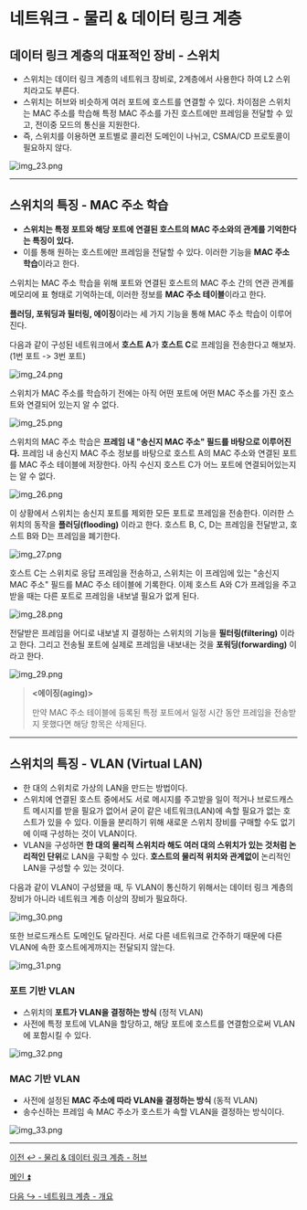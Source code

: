 # 네트워크 - 물리 & 데이터 링크 계층

## 데이터 링크 계층의 대표적인 장비 - 스위치

- 스위치는 데이터 링크 계층의 네트워크 장비로, 2계층에서 사용한다 하여 L2 스위치라고도 부른다.
- 스위치는 허브와 비슷하게 여러 포트에 호스트를 연결할 수 있다. 차이점은 스위치는 MAC 주소를 학습해 특정
MAC 주소를 가진 호스트에만 프레임을 전달할 수 있고, 전이중 모드의 통신을 지원한다.
- 즉, 스위치를 이용하면 포트별로 콜리전 도메인이 나뉘고, CSMA/CD 프로토콜이 필요하지 않다.

![img_23.png](image/img_23.png)

---

## 스위치의 특징 - MAC 주소 학습

- **스위치는 특정 포트와 해당 포트에 연결된 호스트의 MAC 주소와의 관계를 기억한다는 특징이 있다.**
- 이를 통해 원하는 호스트에만 프레임을 전달할 수 있다. 이러한 기능을 **MAC 주소 학습**이라고 한다.

스위치는 MAC 주소 학습을 위해 포트와 연결된 호스트의 MAC 주소 간의 연관 관계를 메모리에 표 형태로 기억하는데, 이러한 정보를 **MAC 주소 테이블**이라고 한다.

**플러딩, 포워딩과 필터링, 에이징**이라는 세 가지 기능을 통해 MAC 주소 학습이 이루어진다.

다음과 같이 구성된 네트워크에서 **호스트 A**가 **호스트 C**로 프레임을 전송한다고 해보자. (1번 포트 -> 3번 포트)

![img_24.png](image/img_24.png)

스위치가 MAC 주소를 학습하기 전에는 아직 어떤 포트에 어떤 MAC 주소를 가진 호스트와 연결되어 있는지 알 수 없다.

![img_25.png](image/img_25.png)

스위치의 MAC 주소 학습은 **프레임 내 "송신지 MAC 주소" 필드를 바탕으로 이루어진다.** 프레임 내 송신지 MAC 주소 정보를 바탕으로 호스트 A의 MAC 주소와
연결된 포트를 MAC 주소 테이블에 저장한다. 아직 수신지 호스트 C가 어느 포트에 연결되어있는지는 알 수 없다.

![img_26.png](image/img_26.png)

이 상황에서 스위치는 송신지 포트를 제외한 모든 포트로 프레임을 전송한다. 이러한 스위치의 동작을 **플러딩(flooding)** 이라고 한다.
호스트 B, C, D는 프레임을 전달받고, 호스트 B와 D는 프레임을 폐기한다.

![img_27.png](image/img_27.png)

호스트 C는 스위치로 응답 프레임을 전송하고, 스위치는 이 프레임에 있는 "송신지 MAC 주소" 필드를 MAC 주소 테이블에 기록한다.
이제 호스트 A와 C가 프레임을 주고받을 때는 다른 포트로 프레임을 내보낼 필요가 없게 된다.

![img_28.png](image/img_28.png)

전달받은 프레임을 어디로 내보낼 지 결정하는 스위치의 기능을 **필터링(filtering)** 이라고 한다. 
그리고 전송될 포트에 실제로 프레임을 내보내는 것을 **포워딩(forwarding)** 이라고 한다.

![img_29.png](image/img_29.png)

> **<에이징(aging)>**
> 
> 만약 MAC 주소 테이블에 등록된 특정 포트에서 일정 시간 동안 프레임을 전송받지 못했다면 해당 항목은 삭제된다.

---

## 스위치의 특징 - VLAN (Virtual LAN)

- 한 대의 스위치로 가상의 LAN을 만드는 방법이다.
- 스위치에 연결된 호스트 중에서도 서로 메시지를 주고받을 일이 적거나 브로드캐스트 메시지를 받을 필요가 없어서 굳이 같은 네트워크(LAN)에 속할 필요가 없는
호스트가 있을 수 있다. 이들을 분리하기 위해 새로운 스위치 장비를 구매할 수도 없기에 이때 구성하는 것이 VLAN이다.
- VLAN을 구성하면 **한 대의 물리적 스위치라 해도 여러 대의 스위치가 있는 것처럼 논리적인 단위**로 LAN을 구획할 수 있다. **호스트의 물리적 위치와 관계없이**
논리적인 LAN을 구성할 수 있는 것이다.

다음과 같이 VLAN이 구성됐을 때, 두 VLAN이 통신하기 위해서는 데이터 링크 계층의 장비가 아니라 네트워크 계층
이상의 장비가 필요하다.

![img_30.png](image/img_30.png)

또한 브로드캐스트 도메인도 달라진다. 서로 다른 네트워크로 간주하기 때문에 다른 VLAN에 속한 호스트에게까지는 전달되지 않는다.

![img_31.png](image/img_31.png)

### 포트 기반 VLAN

- 스위치의 **포트가 VLAN을 결정하는 방식** (정적 VLAN)
- 사전에 특정 포트에 VLAN을 할당하고, 해당 포트에 호스트를 연결함으로써 VLAN에 포함시킬 수 있다.

![img_32.png](image/img_32.png)

### MAC 기반 VLAN

- 사전에 설정된 **MAC 주소에 따라 VLAN을 결정하는 방식** (동적 VLAN)
- 송수신하는 프레임 속 MAC 주소가 호스트가 속할 VLAN을 결정하는 방식이다.

![img_33.png](image/img_33.png)

---

[이전 ↩️ - 물리 & 데이터 링크 계층 - 허브](https://github.com/genesis12345678/TIL/blob/main/cs/network/data_layer/Hub.md)

[메인 ⏫](https://github.com/genesis12345678/TIL/blob/main/cs/network/Main.md)

[다음 ↪️ - 네트워크 계층 - 개요](https://github.com/genesis12345678/TIL/blob/main/cs/network/network_layer/Basic.md)